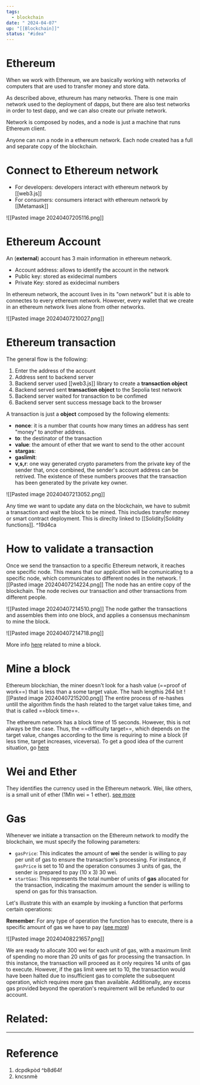 ```yaml
---
tags:
  - blockchain
date: " 2024-04-07"
up: "[[Blockchain]]"
status: "#idea"
---
```

# Ethereum

When we work with Ethereum, we are basically working with networks of computers that are used to transfer money and store data. 

As described above, ethureum has many networks. There is one main network used to the deployment of dapps, but there are also test networks in order to test dapp, and we can also create our private network.

Network is composed by nodes, and a node is just a machine that runs Ethereum client.

Anyone can run a node in a ethereum network. Each node created has a full and separate copy of the blockchain.

# Connect to Ethereum network

- For developers: developers interact with ethereum network by [[web3.js]]
- For consumers: consumers interact with ethereum network by [[Metamask]]

![[Pasted image 20240407205116.png]]

# Ethereum Account
An (**external**) account has 3 main information in ethereum network. 
- Account address: allows to identify the account in the network
- Public key: stored as exidecimal numbers
- Private Key: stored as exidecimal numbers

In ethereum network, the account lives in its "own network" but it is able to connectes to every ethereum network. However, every wallet that we create in an ethereum network lives alone from other networks.

![[Pasted image 20240407210027.png]]

# Ethereum transaction

The general flow is the following:

1. Enter the address of the account
2. Address sent to backend server
3. Backend server used [[web3.js]] library to create a **transaction object**
4. Backend served sent **transaction object** to the Sepolia test network
5. Backend server waited for transaction to be confimed
6. Backend server sent success message back to the browser

A transaction is just a **object** composed by the following elements: 
- **nonce**: it is a number that counts how many times an address has sent "money" to another address.
- **to**: the destinator of the transaction
- **value**: the amount of ether that we want to send to the other account
- **stargas**:
- **gaslimit**:
- **v,s,r**: one way generated crypto parameters from the private key of the sender that, once combined,  the sender's account address can be retrived. The existence of these numbers prooves that the transaction has been generated by the private key owner.

![[Pasted image 20240407213052.png]]

Any time we want to update any data on the blockchain, we have to submit a transaction and wait the block to be mined. This includes transfer money or smart contract deployment. This is direclty linked to [[Solidity|Solidity functions]]. ^19d4ca
# How to validate a transaction

Once we send the transaction to a specific Ethereum network, it reaches one specific node. This means that our application will be comunicating to a specific node, which communicates to different nodes in the network.
![[Pasted image 20240407214224.png]]
The node has an entire copy of the blockchain. The node recives our transaction and other transactions from different people.

![[Pasted image 20240407214510.png]]
The node gather the transactions and assembles them into one block, and applies a consensus mechaninsm to mine the block.

![[Pasted image 20240407214718.png]]

More info [here](https://andersbrownworth.com/blockchain) related to mine a block.

# Mine a block
Ethereum blockchian, the miner doesn't look for a hash value (==proof of work==) that is less than a some target value. The hash lengthis 264 bit
![[Pasted image 20240407215200.png]]
The entire process of re-hashes untill the algorithm finds the hash related to the target value takes time, and that is called ==block time==.

The ethereum network has a block time of 15 seconds. However, this is not always be the case. Thus, the ==difficulty target==, which depends on the target value, changes according to the time is requiring to mine a block (if less time, target increases, viceversa). To get a good idea of the current situation, go [here](https://etherscan.io/chart/blocktime) 

# Wei and Ether

They identifies the currency used in the Ethereum network. 
Wei, like others, is a small unit of ether (1Mln wei = 1 ether). [see more](https://eth-converter.com/)

# Gas 

Whenever we initiate a transaction on the Ethereum network to modify the blockchain, we must specify the following parameters:

- `gasPrice`: This indicates the amount of **wei** the sender is willing to pay per unit of gas to ensure the transaction's processing. For instance, if `gasPrice` is set to 10 and the operation consumes 3 units of gas, the sender is prepared to pay (10 x 3) 30 wei.
- `startGas`: This represents the total number of units of **gas** allocated for the transaction, indicating the maximum amount the sender is willing to spend on gas for this transaction.

Let's illustrate this with an example by invoking a function that performs certain operations:

**Remember**: For any type of operation the function has to execute, there is a specific amount of gas we have to pay ([see more](https://wiki.learnblockchain.cn/OPCODE_Gas.pdf))

![[Pasted image 20240408221657.png]]

We are ready to allocate 300 wei for each unit of gas, with a maximum limit of spending no more than 20 units of gas for processing the transaction. In this instance, the transaction will proceed as it only requires 14 units of gas to execute. However, if the gas limit were set to 10, the transaction would have been halted due to insufficient gas to complete the subsequent operation, which requires more gas than available. Additionally, any excess gas provided beyond the operation's requirement will be refunded to our account.
# Related:

---
# Reference

1. dcpdkpòd ^b8d64f
2. kncsnmè
